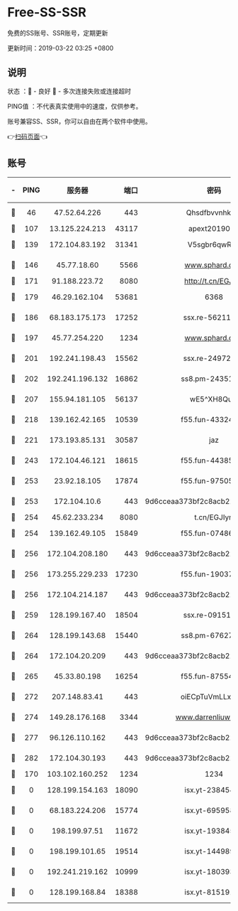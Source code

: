 # Free-SS-SSR

免费的SS账号、SSR账号，定期更新

更新时间：2019-03-22 03:25 +0800

## 说明

状态     ：🙂 - 良好 🙁 - 多次连接失败或连接超时

PING值   ：不代表真实使用中的速度，仅供参考。

账号兼容SS、SSR，你可以自由在两个软件中使用。

👉[扫码页面](https://liesauer.github.io/Free-SS-SSR/)👈

## 账号

|-|PING|服务器|端口|密码|加密方式|区域|
|:----:|:----:|:-----:|-----:|:----:|:----:|:----:|
|🙂|46|47.52.64.226|443|Qhsdfbvvnhkm1|aes-256-cfb|HK|
|🙂|107|13.125.224.213|43117|apext2019005|chacha20|KR|
|🙂|139|172.104.83.192|31341|V5sgbr6qwRg1|aes-256-cfb|JP|
|🙂|146|45.77.18.60|5566|www.sphard.com|aes-256-cfb|JP|
|🙂|171|91.188.223.72|8080|http://t.cn/EGJIyrl|rc4-md5|RU|
|🙂|179|46.29.162.104|53681|6368|aes-256-ctr|RU|
|🙂|186|68.183.175.173|17252|ssx.re-56211107|aes-256-cfb|US|
|🙂|197|45.77.254.220|1234|www.sphard.com|aes-256-cfb|SG|
|🙂|201|192.241.198.43|15562|ssx.re-24972018|aes-256-cfb|US|
|🙂|202|192.241.196.132|16862|ss8.pm-24351736|aes-256-cfb|US|
|🙂|207|155.94.181.105|56137|wE5^XH8Quw|aes-256-cfb|US|
|🙂|218|139.162.42.165|10539|f55.fun-43324976|aes-256-cfb|SG|
|🙂|221|173.193.85.131|30587|jaz|aes-256-cfb|US|
|🙂|243|172.104.46.121|18615|f55.fun-44385578|aes-256-cfb|SG|
|🙂|253|23.92.18.105|17874|f55.fun-97505102|aes-256-cfb|US|
|🙂|253|172.104.10.6|443|9d6cceaa373bf2c8acb22e60b6a58be6|aes-256-cfb|US|
|🙂|254|45.62.233.234|8080|t.cn/EGJIyrl|rc4-md5|CA|
|🙂|254|139.162.49.105|15849|f55.fun-07486804|aes-256-cfb|SG|
|🙂|256|172.104.208.180|443|9d6cceaa373bf2c8acb22e60b6a58be6|aes-256-cfb|US|
|🙂|256|173.255.229.233|17230|f55.fun-19037951|aes-256-cfb|US|
|🙂|256|172.104.214.187|443|9d6cceaa373bf2c8acb22e60b6a58be6|aes-256-cfb|US|
|🙂|259|128.199.167.40|18504|ssx.re-09151309|aes-256-cfb|SG|
|🙂|264|128.199.143.68|15440|ss8.pm-67627124|aes-256-cfb|SG|
|🙂|264|172.104.20.209|443|9d6cceaa373bf2c8acb22e60b6a58be6|aes-256-cfb|US|
|🙂|265|45.33.80.198|16254|f55.fun-87554546|aes-256-cfb|US|
|🙂|272|207.148.83.41|443|oiECpTuVmLLxk4Ts|aes-256-cfb|AU|
|🙂|274|149.28.176.168|3344|www.darrenliuwei.com|aes-256-cfb|AU|
|🙂|277|96.126.110.162|443|9d6cceaa373bf2c8acb22e60b6a58be6|aes-256-cfb|US|
|🙂|282|172.104.30.193|443|9d6cceaa373bf2c8acb22e60b6a58be6|aes-256-cfb|US|
|🙂|170|103.102.160.252|1234|1234|rc4-md5|JP|
|🙁|0|128.199.154.163|18090|isx.yt-23845472|aes-256-cfb|SG|
|🙁|0|68.183.224.206|15774|isx.yt-69595810|aes-256-cfb|SG|
|🙁|0|198.199.97.51|11672|isx.yt-19384515|aes-256-cfb|US|
|🙁|0|198.199.101.65|19514|isx.yt-14498993|aes-256-cfb|US|
|🙁|0|192.241.219.162|10999|isx.yt-18039327|aes-256-cfb|US|
|🙁|0|128.199.168.84|18388|isx.yt-81519185|aes-256-cfb|SG|
